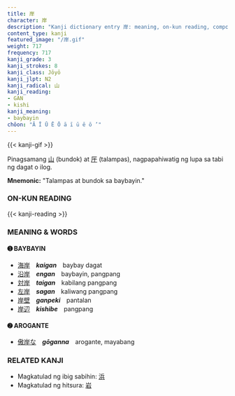 ```yaml
---
title: 岸
character: 岸
description: "Kanji dictionary entry 岸: meaning, on-kun reading, compounds, origin, related kanji"
content_type: kanji
featured_image: "/岸.gif"
weight: 717
frequency: 717
kanji_grade: 3
kanji_strokes: 8
kanji_class: Jōyō
kanji_jlpt: N2
kanji_radical: 山
kanji_reading: 
- GAN
- kishi
kanji_meaning:
- baybayin
chōon: "Ā Ī Ū Ē Ō ā ī ū ē ō ’"
---
```

[//]: # (Don't edit the line below. Kanji animated GIF code is automatically generated.)
{{< kanji-gif >}}

[//]: # (Edit below this line.)

Pinagsamang [山](../山) (bundok) at [厈](../厈) (talampas), nagpapahiwatig ng lupa sa tabi ng dagat o ilog.
 
**Mnemonic:** "Talampas at bundok sa baybayin."

### ON-KUN READING

[//]: # (Don't edit the line below. ON-KUN READING code is automatically generated.)
{{< kanji-reading >}}

### MEANING & WORDS

#### ➊ **BAYBAYIN**
  - [海](../海)[岸](../岸)　***kaigan***　baybay dagat
  - [沿](../沿)[岸](../岸)　***engan***　baybayin, pangpang
  - [対](../対)[岸](../岸)　***taigan***　kabilang pangpang
  - [左](../左)[岸](../岸)　***sagan***　kaliwang pangpang
  - [岸](../岸)[壁](../壁)　***ganpeki***　pantalan
  - [岸](../岸)[辺](../辺)　***kishibe***　pangpang

#### ➋ **AROGANTE**
  - [傲](../傲)[岸](../岸)[な](../../nihongo/な)　***gōganna***　arogante, mayabang

### RELATED KANJI
- Magkatulad ng ibig sabihin: [浜](../浜)
- Magkatulad ng hitsura: [岩](../岩)
